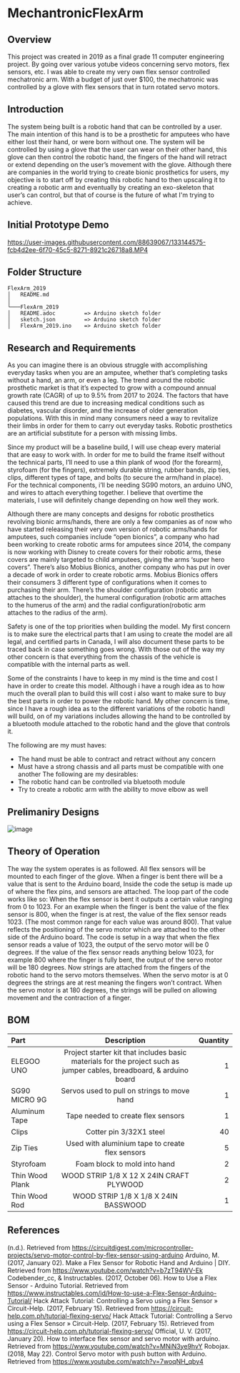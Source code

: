 # MechantronicFlexArm

## Overview 
This project was created in 2019 as a final grade 11 computer engineering project.
By going over various yotube videos concerning servo motors, flex sensors, etc. I was able to create my very own flex sensor controlled mechatronic arm.
With a budget of just over $100, the mechatronic was controlled by a glove with flex sensors that in turn rotated servo motors.

## Introduction

The system being built is a robotic hand that can be controlled by a user. The main intention of this hand is to be a prosthetic for amputees who have either lost their hand, or were born without one. The system will be controlled by using a glove that the user can wear on their other hand, this glove can then control the robotic hand, the fingers of the hand will retract or extend depending on the user’s movement with the glove. 
Although there are companies in the world trying to create bionic prosthetics for users, my objective is to start off by creating this robotic hand to then upscaling it to creating a robotic arm and eventually by creating an exo-skeleton that user’s can control, but that of course is the future of what I'm trying to achieve.

## Initial Prototype Demo
https://user-images.githubusercontent.com/88639067/133144575-fcb4d2ee-6f70-45c5-8271-8921c26718a8.MP4

## Folder Structure
```
FlexArm_2019
│   README.md
│
└───FlexArm_2019
│   README.adoc         => Arduino sketch folder
│   sketch.json         => Arduino sketch folder
│   FlexArm_2019.ino    => Arduino sketch folder

```

## Research and Requirements

As you can imagine there is an obvious struggle with accomplishing everyday tasks when you are an amputee, whether that’s completing tasks without a hand, an arm, or even a leg. The trend around the robotic prosthetic market is that it’s expected to grow with a compound annual growth rate (CAGR) of up to 9.5% from 2017 to 2024. The factors that have caused this trend are due to increasing medical conditions such as diabetes, vascular disorder, and the increase of older generation populations. With this in mind many consumers need a way to revitalize their limbs in order for them to carry out everyday tasks. Robotic prosthetics are an artificial substitute for a person with missing limbs.

Since my product will be a baseline build, I will use cheap every material that are easy to work with. In order for me to build the frame itself without the technical parts, I’ll need to use a thin plank of wood (for the forearm), styrofoam (for the fingers), extremely durable string, rubber bands, zip ties, clips, different types of tape, and bolts (to secure the arm/hand in place). For the technical components, i’ll be needing SG90 motors, an arduino UNO, and wires to attach everything together. I believe that overtime the materials, I use will definitely change depending on how well they work.

Although there are many concepts and designs for robotic prosthetics revolving bionic arms/hands, there are only a few companies as of now who have started releasing their very own version of robotic arms/hands for amputees, such companies include “open bionics”, a company who had been working to create robotic arms for amputees since 2014, the company is now working with Disney to create covers for their robotic arms, these covers are mainly targeted to child amputees, giving the arms ‘super hero covers”. There’s also Mobius Bionics, another company who has put in over a decade of work in order to create robotic arms. Mobius Bionics offers their consumers 3 different type of configurations when it comes to purchasing their arm. There’s the shoulder configuration (robotic arm attaches to the shoulder), the humeral configuration (robotic arm attaches to the humerus of the arm) and the radial configuration(robotic arm attaches to the radius of the arm).

Safety is one of the top priorities when building the model. My first concern is to make sure the electrical parts that I am using to create the model are all legal, and certified parts in Canada, I will also document these parts to be traced back in case something goes wrong. With those out of the way my other concern is that everything from the chassis of the vehicle is compatible with the internal parts as well.

Some of the constraints I have to keep in my mind is the time and cost I have in order to create this model. Although i have a rough idea as to how much the overall plan to build this will cost i also want to make sure to buy the best parts in order to power the robotic hand. My other concern is time, since I have a rough idea as to the different variations of the robotic handI will build, on of my variations includes allowing the hand to be controlled by a bluetooth module attached to the robotic hand and the glove that controls it. 

The following are my must haves:
-	The hand must be able to contract and retract without any concern
-	Must have a strong chassis and all parts must be compatible with one another
The following are my desirables:
-	The robotic hand can be controlled via bluetooth module
-	Try to create a robotic arm with the ability to move elbow as well

## Prelimaniry Designs

![image](https://user-images.githubusercontent.com/88639067/133153808-6f49d95c-423e-40dc-9986-0360bf9bc378.png) 

## Theory of Operation

The way the system operates is as followed. All flex sensors will be mounted to each finger of the glove. When a finger is bent there will be a value that is sent to the Arduino board, Inside the code the setup is made up of where the flex pins, and sensors are attached. The loop part of the code works like so: When the flex sensor is bent it outputs a certain value ranging from 0 to 1023. For an example when the finger is bent the value of the flex sensor is 800, when the finger is at rest, the value of the flex sensor reads 1023. (The most common range for each value was around 800). That value reflects the positioning of the servo motor which are attached to the other side of the Arduino board. The code is setup in a way that when the flex sensor reads a value of 1023, the output of the servo motor will be 0 degrees. If the value of the flex sensor reads anything below 1023, for example 800 where the finger is fully bent, the output of the servo motor will be 180 degrees. Now strings are attached from the fingers of the robotic hand to the servo motors themselves. When the servo motor is at 0 degrees the strings are at rest meaning the fingers won’t contract. When the servo motor is at 180 degrees, the strings will be pulled on allowing movement and the contraction of a finger.

## BOM

| Part      | Description    | Quantity     |
| :------------- | :----------: | -----------: |
|  ELEGOO UNO | Project starter kit that includes basic materials for the project such as jumper cables, breadboard, & arduino board   | 1   |
| SG90 MICRO 9G   | Servos used to pull on strings to move hand | 1   |
| Aluminum Tape| Tape needed to create flex sensors | 1 |
| Clips  | Cotter pin 3/32X1 steel | 40  |
| Zip Ties  | Used with aluminium tape to create flex sensors | 5   |
| Styrofoam   | Foam block to mold into hand | 2   |
| Thin Wood Plank| WOOD STRIP 1/8 X 12 X 24IN CRAFT PLYWOOD | 2   |
| Thin Wood Rod   | WOOD STRIP 1/8 X 1/8 X 24IN BASSWOOD| 1   |




## References

(n.d.). Retrieved from https://circuitdigest.com/microcontroller-projects/servo-motor-control-by-flex-sensor-using-arduino
Arduino, M. (2017, January 02). Make a Flex Sensor for Robotic Hand and Arduino | DIY. Retrieved from https://www.youtube.com/watch?v=b7zT94WV-Ek
Codebender_cc, & Instructables. (2017, October 06). How to Use a Flex Sensor - Arduino Tutorial. Retrieved from https://www.instructables.com/id/How-to-use-a-Flex-Sensor-Arduino-Tutorial/
Hack Attack Tutorial: Controlling a Servo using a Flex Sensor » Circuit-Help. (2017, February 15). Retrieved from https://circuit-help.com.ph/tutorial-flexing-servo/
Hack Attack Tutorial: Controlling a Servo using a Flex Sensor » Circuit-Help. (2017, February 15). Retrieved from https://circuit-help.com.ph/tutorial-flexing-servo/
Official, U. V. (2017, January 20). How to interface flex sensor and servo motor with arduino. Retrieved from https://www.youtube.com/watch?v=MNiN3ye9hvY
Robojax. (2018, May 22). Control Servo motor with push button with Arduino. Retrieved from https://www.youtube.com/watch?v=7woqNH_qby4
